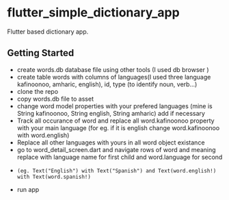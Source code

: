 # flutter_simple_dictionary_app

Flutter based dictionary app.

## Getting Started
- create words.db database file using other tools (I used db browser )
- create table words with columns of languages(I used three language kafinoonoo, amharic, english), id, type (to identify noun, verb...)
- clone the repo
- copy words.db file to asset
- change word model properties with your prefered languages (mine is String kafinoonoo, String english, String amharic) add if necessary
- Track all occurance of word and replace all word.kafinoonoo property with your main language (for eg. if it is english change word.kafinoonoo with word.english)
-  Replace all other languages with yours in all word object existance
-  go to word_detail_screen.dart and navigate rows of word and meaning replace with language name for first child and word.language for second  
-     (eg. Text("English") with Text("Spanish") and Text(word.english!) with Text(word.spanish!)
-  run app
